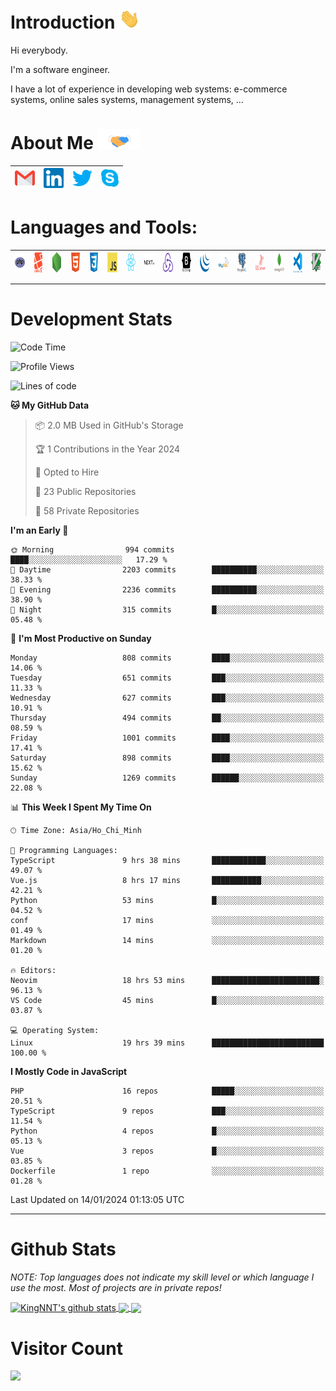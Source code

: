 # Introduction <img src="https://github.com/KingNNT/KingNNT/blob/master/assets/images/gifs/hi.gif" height="32px">

Hi everybody.

I'm a software engineer.

I have a lot of experience in developing web systems: e-commerce systems, online sales systems, management systems, ...

# About Me <img src="https://github.com/KingNNT/KingNNT/blob/master/assets/images/gifs/Handshake.gif" height="32px">

| [<img src="https://github.com/KingNNT/KingNNT/blob/master/assets/images/icons/Gmail.svg" alt="Gmail logo" height="32">](mailto:Dev.KingNNT@gmail.com) | [<img src="https://github.com/KingNNT/KingNNT/blob/master/assets/images/icons/Linkedin.svg" alt="Linkedin Logo" width="32">](https://in.linkedin.com/in/kingnnt) | [<img src="https://github.com/KingNNT/KingNNT/blob/master/assets/images/icons/Twitter.svg" alt="Twitter Logo" width="32">](https://twitter.com/King_NNT) | [<img src="https://github.com/KingNNT/KingNNT/blob/master/assets/images/icons/skype.svg" alt="Skype Logo" width="28">](https://join.skype.com/invite/eqRpzcC8cGsf) |
| :---------------------------------------------------------------------------------------------------------------------------------------------------: | :--------------------------------------------------------------------------------------------------------------------------------------------------------------: | :------------------------------------------------------------------------------------------------------------------------------------------------------: | :----------------------------------------------------------------------------------------------------------------------------------------------------------------: |

# Languages and Tools:

| <img align='left' height="32" width="32" src="https://raw.githubusercontent.com/devicons/devicon/master/icons/php/php-original.svg" /> | <img align='left' height="32" width="32" src="https://raw.githubusercontent.com/devicons/devicon/master/icons/laravel/laravel-plain-wordmark.svg" /> | <img align='left' height="32" width="32" src="https://raw.githubusercontent.com/devicons/devicon/master/icons/nodejs/nodejs-original.svg" /> | <img align='left' height="32" width="32" src="https://raw.githubusercontent.com/devicons/devicon/master/icons/html5/html5-original.svg" /> | <img align='left' height="32" width="32" src="https://raw.githubusercontent.com/devicons/devicon/master/icons/css3/css3-original.svg" /> | <img align='left' height="32" width="32" src="https://raw.githubusercontent.com/devicons/devicon/master/icons/javascript/javascript-original.svg" /> | <img align='left' height="32" width="32" src="https://raw.githubusercontent.com/devicons/devicon/master/icons/react/react-original.svg" /> | <img align='left' height="32" width="32" src="https://raw.githubusercontent.com/devicons/devicon/master/icons/nextjs/nextjs-original-wordmark.svg" /> | <img align='left' height="32" width="32" src="https://raw.githubusercontent.com/devicons/devicon/master/icons/redux/redux-original.svg" /> | <img align='left' height="32" width="32" src="https://raw.githubusercontent.com/devicons/devicon/master/icons/bootstrap/bootstrap-plain-wordmark.svg" /> | <img align='left' height="32" width="32" src="https://raw.githubusercontent.com/devicons/devicon/master/icons/jquery/jquery-original.svg" /> | <img align='left' height="32" width="32" src="https://raw.githubusercontent.com/devicons/devicon/master/icons/mysql/mysql-original-wordmark.svg" /> | <img align='left' height="32" width="32" src="https://raw.githubusercontent.com/devicons/devicon/master/icons/postgresql/postgresql-original-wordmark.svg" /> | <img align='left' height="32" width="32" src="https://raw.githubusercontent.com/devicons/devicon/master/icons/microsoftsqlserver/microsoftsqlserver-plain-wordmark.svg" /> | <img align='left' height="32" width="32" src="https://raw.githubusercontent.com/devicons/devicon/master/icons/mongodb/mongodb-original-wordmark.svg" /> | <img align='left' height="32" width="32" src="https://raw.githubusercontent.com/devicons/devicon/master/icons/vscode/vscode-original-wordmark.svg" /> | <img align='left' height="32" width="32" src="https://raw.githubusercontent.com/devicons/devicon/master/icons/vim/vim-original.svg" /> |
| :------------------------------------------------------------------------------------------------------------------------------------: | :--------------------------------------------------------------------------------------------------------------------------------------------------: | :------------------------------------------------------------------------------------------------------------------------------------------: | :----------------------------------------------------------------------------------------------------------------------------------------: | :--------------------------------------------------------------------------------------------------------------------------------------: | :--------------------------------------------------------------------------------------------------------------------------------------------------: | :----------------------------------------------------------------------------------------------------------------------------------------: | :---------------------------------------------------------------------------------------------------------------------------------------------------: | :----------------------------------------------------------------------------------------------------------------------------------------- | :------------------------------------------------------------------------------------------------------------------------------------------------------: | :------------------------------------------------------------------------------------------------------------------------------------------: | :-------------------------------------------------------------------------------------------------------------------------------------------------: | :-----------------------------------------------------------------------------------------------------------------------------------------------------------: | :------------------------------------------------------------------------------------------------------------------------------------------------------------------------: | :-----------------------------------------------------------------------------------------------------------------------------------------------------: | :---------------------------------------------------------------------------------------------------------------------------------------------------: | :------------------------------------------------------------------------------------------------------------------------------------: |

---

# Development Stats

<!--START_SECTION:waka-->
![Code Time](http://img.shields.io/badge/Code%20Time-4%2C687%20hrs%2052%20mins-blue)

![Profile Views](http://img.shields.io/badge/Profile%20Views-1-blue)

![Lines of code](https://img.shields.io/badge/From%20Hello%20World%20I%27ve%20Written-34.3%20million%20lines%20of%20code-blue)

**🐱 My GitHub Data** 

> 📦 2.0 MB Used in GitHub's Storage 
 > 
> 🏆 1 Contributions in the Year 2024
 > 
> 💼 Opted to Hire
 > 
> 📜 23 Public Repositories 
 > 
> 🔑 58 Private Repositories 
 > 
**I'm an Early 🐤** 

```text
🌞 Morning                994 commits         ████░░░░░░░░░░░░░░░░░░░░░   17.29 % 
🌆 Daytime                2203 commits        ██████████░░░░░░░░░░░░░░░   38.33 % 
🌃 Evening                2236 commits        ██████████░░░░░░░░░░░░░░░   38.90 % 
🌙 Night                  315 commits         █░░░░░░░░░░░░░░░░░░░░░░░░   05.48 % 
```
📅 **I'm Most Productive on Sunday** 

```text
Monday                   808 commits         ████░░░░░░░░░░░░░░░░░░░░░   14.06 % 
Tuesday                  651 commits         ███░░░░░░░░░░░░░░░░░░░░░░   11.33 % 
Wednesday                627 commits         ███░░░░░░░░░░░░░░░░░░░░░░   10.91 % 
Thursday                 494 commits         ██░░░░░░░░░░░░░░░░░░░░░░░   08.59 % 
Friday                   1001 commits        ████░░░░░░░░░░░░░░░░░░░░░   17.41 % 
Saturday                 898 commits         ████░░░░░░░░░░░░░░░░░░░░░   15.62 % 
Sunday                   1269 commits        ██████░░░░░░░░░░░░░░░░░░░   22.08 % 
```


📊 **This Week I Spent My Time On** 

```text
🕑︎ Time Zone: Asia/Ho_Chi_Minh

💬 Programming Languages: 
TypeScript               9 hrs 38 mins       ████████████░░░░░░░░░░░░░   49.07 % 
Vue.js                   8 hrs 17 mins       ███████████░░░░░░░░░░░░░░   42.21 % 
Python                   53 mins             █░░░░░░░░░░░░░░░░░░░░░░░░   04.52 % 
conf                     17 mins             ░░░░░░░░░░░░░░░░░░░░░░░░░   01.49 % 
Markdown                 14 mins             ░░░░░░░░░░░░░░░░░░░░░░░░░   01.20 % 

🔥 Editors: 
Neovim                   18 hrs 53 mins      ████████████████████████░   96.13 % 
VS Code                  45 mins             █░░░░░░░░░░░░░░░░░░░░░░░░   03.87 % 

💻 Operating System: 
Linux                    19 hrs 39 mins      █████████████████████████   100.00 % 
```

**I Mostly Code in JavaScript** 

```text
PHP                      16 repos            █████░░░░░░░░░░░░░░░░░░░░   20.51 % 
TypeScript               9 repos             ███░░░░░░░░░░░░░░░░░░░░░░   11.54 % 
Python                   4 repos             █░░░░░░░░░░░░░░░░░░░░░░░░   05.13 % 
Vue                      3 repos             █░░░░░░░░░░░░░░░░░░░░░░░░   03.85 % 
Dockerfile               1 repo              ░░░░░░░░░░░░░░░░░░░░░░░░░   01.28 % 
```




 Last Updated on 14/01/2024 01:13:05 UTC
<!--END_SECTION:waka-->

---

# Github Stats

_NOTE: Top languages does not indicate my skill level or which language I use the most. Most of projects are in private repos!_

<a href="https://github.com/KingNNT">
  <img align="center" src="https://github-readme-stats.vercel.app/api?username=KingNNT&show_icons=true&theme=gruvbox&count_private=true" alt="KingNNT's github stats" />
</a>

<a href="https://github.com/KingNNT">
  <img align="center" src="https://github-readme-stats.vercel.app/api/top-langs/?username=KingNNT&layout=compact&theme=gruvbox&count_private=true&how_icons=true" />
</a>

<a href="https://github.com/KingNNT">
  <img align="center" src="https://github-readme-stats.vercel.app/api/pin/?username=KingNNT&repo=MS-Tools&theme=gruvbox" />
</a>

# Visitor Count

<img src="https://profile-counter.glitch.me/KingNNT/count.svg" />
